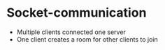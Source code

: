 # Socket-communication
- Multiple clients connected one server 
- One client creates a room for other clients to join
